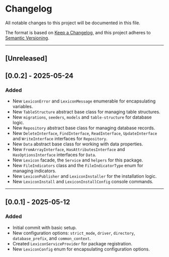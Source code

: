 # Changelog

All notable changes to this project will be documented in this file.

The format is based on [Keep a Changelog](https://keepachangelog.com/en/1.1.0/), and this project adheres to [Semantic Versioning](https://semver.org/spec/v2.0.0.html).

---

## [Unreleased]

## [0.0.2] - 2025-05-24

### Added

- New `LexiconError` and `LexiconMessage` enumerable for encapsulating variables.
- New `TableStructure` abstract base class for managing table structures.
- New `migrations`, `seeders`, `models` and `table-structure` for database logic.
- New `Repository` abstract base class for managing database records.
- New `DeleteInterface`, `FindInterface`, `ReadInterface`, `UpdateInterface` and `WriteInterface` interfaces for `Repository`.
- New `Data` abstract base class for working with data properties.
- New `FromArrayInterface`, `HasAttributesInterface` and `HasOptionsInterface` interfaces for `Data`.
- New `Lexicon` facade, the `Service` and `helpers` for this package.
- New `FileIndicators` class and the `FileIndicatorType` enum for managing indicators.
- New `LexiconPublisher` and `LexiconInstaller` for the installation logic.
- New `LexiconInstall` and `LexiconInstallConfig` console commands.

---

## [0.0.1] - 2025-05-12

### Added

- Initial commit with basic setup.
- New configuration options: `strict_mode`, `driver`, `directory`, `database_prefix`, and `common_context`.
- Created `LexiconServiceProvider` for package registration.
- New `LexiconConfig` enum for encapsulating configuration options.

